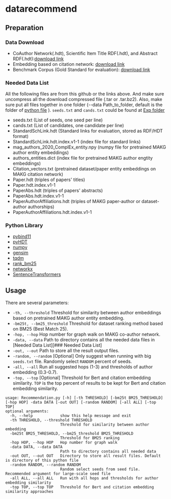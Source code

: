 # datarecommend

## Preparation

### Data Download

- CoAuthor Network(.hdt), Scientific Item Title RDF(.hdt), and Abstract RDF(.hdt):[download link](https://surfdrive.surf.nl/files/index.php/s/ibrwDJNem6fLUdk)
- Embedding based on citation network: [download link](https://zenodo.org/record/6324341)
- Benchmark Corpus (Gold Standard for evaluation): [download link](https://zenodo.org/record/6386897)

### Needed Data List
All the following files are from this github or the links above. And make sure uncompress all the download compressed file (.tar or .tar.bz2). Also, make sure put all files together in one folder (--data Path_to_folder, default is the folder of [python file](./Recommendation.py) ). `seeds.txt` and `cands.txt` could be found at [Exp folder](./)
- seeds.txt (List of seeds, one seed per line)
- cands.txt (List of candidates, one candidate per line)
- StandardSchLink.hdt (Standard links for evaluation, stored as RDF/HDT format)
- StandardSchLink.hdt.index.v1-1 (index file for standard links)
- mag_authors_2020_ComplEx_entity.npy (numpy file for pretrained MAKG author entity embeddings)
- authors_entities.dict (index file for pretrained MAKG author engtity embeddings)
- Citation_vectors.txt (pretrained dataset/paper entity embeddings on MAKG citation network)
- Paper.hdt (triples of papers' titles)
- Paper.hdt.index.v1-1
- PaperAbs.hdt (triples of papers' abstracts)
- PaperAbs.hdt.index.v1-1
- PaperAuthorAffiliations.hdt (triples of MAKG paper-author or dataset-author authorships)
- PaperAuthorAffiliations.hdt.index.v1-1

### Python Library

- [pybind11](https://pybind11.readthedocs.io/en/stable/index.html#)
- [pyHDT](https://callidon.github.io/pyHDT/)
- [numpy](https://numpy.org/)
- [gensim](https://radimrehurek.com/gensim/)
- [tqdm](https://tqdm.github.io/)
- [rank_bm25](https://github.com/dorianbrown/rank_bm25)
- [networkx](https://networkx.org/)
- [SentenceTransformers](https://www.sbert.net/)

## Usage

There are several parameters:

- `-th, --threshold` Threshold for similarity between author embeddings based on pretrained MAKG author entity embedding. 
- `-bm25t, --bm25_threshold` Threshold for dataset ranking method based on BM25 (Best Match 25).
- `-hop, --hop` Hop number for graph walk on MAKG co-author network.
- `-data, --data` Path to directory contains all the needed data files in [Needed Data List][### Needed Data List]
- `-out, --out` Path to store all the result output files.
- `-random, --random` \[Optional\] Only suggest when running with big `seeds.txt` file. Randomly select `RANDOM` percent of seeds.
- `-all, --all` Run all suggested hops (1-3) and thresholds of author embedding (0.3-0.7).
- `-top, --top` \[Optional\] Threshold for Bert and citation embedding similarity. `TOP` is the top percent of results to be kept for Bert and citation embedding similarity.

```
usage: Recommendation.py [-h] [-th THRESHOLD] [-bm25t BM25_THRESHOLD] [-hop HOP] -data DATA [-out OUT] [-random RANDOM] [-all ALL] [-top TOP]
optional arguments:
  -h, --help            show this help message and exit
  -th THRESHOLD, --threshold THRESHOLD
                        Threshold for similarity between author embedding
  -bm25t BM25_THRESHOLD, --bm25_threshold BM25_THRESHOLD
                        Threshold for BM25 ranking                    
  -hop HOP, --hop HOP   Hop number for graph walk  
  -data DATA, --data DATA
                        Path to directory contains all needed data                        
  -out OUT, --out OUT   Directory to store all result files. Default is directory of this python file  
  -random RANDOM, --random RANDOM
                        Random select seeds from seed file. Recommended argument for large-scale seed file                        
  -all ALL, --all ALL   Run with all hops and thresholds for author embedding similarity  
  -top TOP, --top TOP   Threshold for Bert and citation embedding similarity approaches
```

